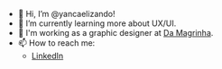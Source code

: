- 👋 Hi, I’m @yancaelizando!
- 🌱 I’m currently learning more about UX/UI.
- 💞️ I'm working as a graphic designer at [Da Magrinha](https://damagrinha.com.br/).
- 📫 How to reach me:
  - [LinkedIn](https://www.linkedin.com/in/yanca-elizandro/)

<!---
yancaelizando/yancaelizando is a ✨ special ✨ repository because its `README.md` (this file) appears on your GitHub profile.
You can click the Preview link to take a look at your changes.
--->
